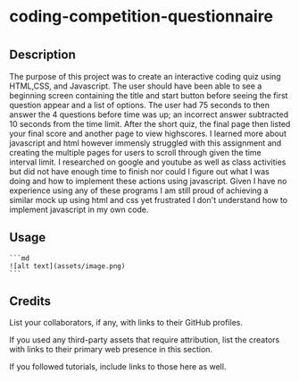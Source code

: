# coding-competition-questionnaire
# <Your-Project-Title>

## Description


The purpose of this project was to create an interactive coding quiz using HTML,CSS, and Javascript. The user should have been able to see a beginning screen containing the title and start button before seeing the first question appear and a list of options. The user had 75 seconds to then answer the 4 questions before time was up; an incorrect answer subtracted 10 seconds from the time limit. After the short quiz, the final page then listed your final score and another page to view highscores. I learned more about javascript and html however immensly struggled with this assignment and creating the multiple pages for users to scroll through given the time interval limit. I researched on google and youtube as well as class activities but did not have enough time to finish nor could I figure out what I was doing and how to implement these actions using javascript. Given I have no experience using any of these programs I am still proud of achieving a similar mock up using html and css yet frustrated I don't understand how to implement javascript in my own code.



## Usage


    ```md
    ![alt text](assets/image.png)
    ```


## Credits

List your collaborators, if any, with links to their GitHub profiles.

If you used any third-party assets that require attribution, list the creators with links to their primary web presence in this section.

If you followed tutorials, include links to those here as well.

#
